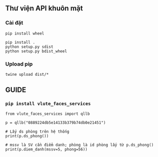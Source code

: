 ## Thư viện API khuôn mặt

### Cài đặt
```
pip install wheel

pip install .
python setup.py sdist
python setup.py bdist_wheel
```

### Upload pip
```
twine upload dist/*

```

## GUIDE 

### ```pip install vlute_faces_services```

```angular2html
from vlute_faces_services import qllb

p = qllb("0889224db5e14133b379b74db0e21451")

# Lấy ds phòng trên hệ thống
print(p.ds_phong())

# mssv là SV cần điểm danh; phòng là id phòng lấy từ p.ds_phong()
print(p.diem_danh(mssv=5, phong=56))
```